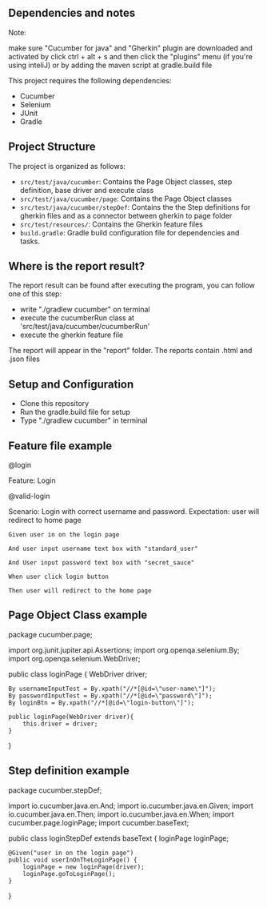 ## Dependencies and notes
Note:

make sure "Cucumber for java" and "Gherkin" plugin are downloaded and activated by click ctrl + alt + s and then click the "plugins" menu (if you're using inteliJ) or by adding the maven script at gradle.build file

This project requires the following dependencies:

- Cucumber
- Selenium
- JUnit
- Gradle

## Project Structure

The project is organized as follows:

- `src/test/java/cucumber`: Contains the Page Object classes, step definition, base driver and execute class
- `src/test/java/cucumber/page`: Contains the Page Object classes
- `src/test/java/cucumber/stepDef`: Contains the the Step definitions for gherkin files and as a connector between gherkin to page folder
- `src/test/resources/`: Contains the Gherkin feature files
- `build.gradle`: Gradle build configuration file for dependencies and tasks.

## Where is the report result?

The report result can be found after executing the program, you can follow one of this step:
- write "./gradlew cucumber" on terminal
- execute the cucumberRun class at 'src/test/java/cucumber/cucumberRun'
- execute the gherkin feature file

The report will appear in the "report" folder. The reports contain .html and .json files

## Setup and Configuration

- Clone this repository
- Run the gradle.build file for setup
- Type "./gradlew cucumber" in terminal

## Feature file example

@login

Feature: Login

  @valid-login
  
  Scenario: Login with correct username and password. Expectation: user will redirect to home page
  
    Given user in on the login page
    
    And user input username text box with "standard_user"
    
    And User input password text box with "secret_sauce"
    
    When user click login button
    
    Then user will redirect to the home page

## Page Object Class example

package cucumber.page;

import org.junit.jupiter.api.Assertions;
import org.openqa.selenium.By;
import org.openqa.selenium.WebDriver;

public class loginPage {
    WebDriver driver;

    By usernameInputTest = By.xpath("//*[@id=\"user-name\"]");
    By passwordInputTest = By.xpath("//*[@id=\"password\"]");
    By loginBtn = By.xpath("//*[@id=\"login-button\"]");

    public loginPage(WebDriver driver){
        this.driver = driver;
    }
  }

## Step definition example

package cucumber.stepDef;

import io.cucumber.java.en.And;
import io.cucumber.java.en.Given;
import io.cucumber.java.en.Then;
import io.cucumber.java.en.When;
import cucumber.page.loginPage;
import cucumber.baseText;

public class loginStepDef extends baseText {
    loginPage loginPage;

    @Given("user in on the login page")
    public void userInOnTheLoginPage() {
        loginPage = new loginPage(driver);
        loginPage.goToLoginPage();
    }
  }
